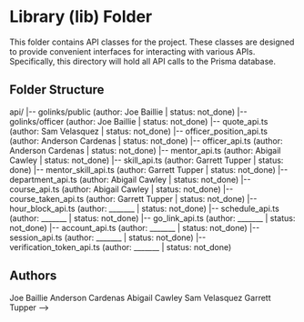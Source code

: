 # Library (lib) Folder

This folder contains API classes for the project. These classes are designed to provide convenient interfaces for interacting with various APIs.
Specifically, this directory will hold all API calls to the Prisma database.

## Folder Structure

api/
|-- golinks/public (author: Joe Baillie | status: not_done)
|-- golinks/officer (author: Joe Baillie | status: not_done)
|-- quote_api.ts (author: Sam Velasquez | status: not_done)
|-- officer_position_api.ts (author: Anderson Cardenas | status: not_done)
|-- officer_api.ts (author: Anderson Cardenas | status: not_done)
|-- mentor_api.ts (author: Abigail Cawley | status: not_done)
|-- skill_api.ts (author: Garrett Tupper | status: done)
|-- mentor_skill_api.ts (author: Garrett Tupper | status: not_done)
|-- department_api.ts (author: Abigail Cawley | status: not_done)
|-- course_api.ts (author: Abigail Cawley | status: not_done)
|-- course_taken_api.ts (author: Garrett Tupper | status: not_done)
|-- hour_block_api.ts (author: _______ | status: not_done)
|-- schedule_api.ts (author: _______ | status: not_done)
|-- go_link_api.ts (author: _______ | status: not_done)
|-- account_api.ts (author: _______ | status: not_done)
|-- session_api.ts (author: _______ | status: not_done)
|-- verification_token_api.ts (author: _______ | status: not_done)

<!-- Please fill out file names as you go -->

## Authors

Joe Baillie
Anderson Cardenas
Abigail Cawley
Sam Velasquez
Garrett Tupper
-->